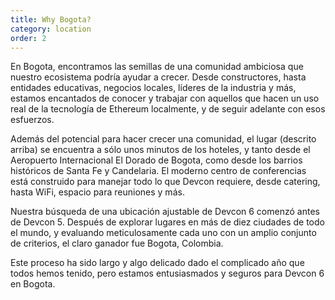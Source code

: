 ```yaml
---
title: Why Bogota?
category: location
order: 2
---
```


En Bogota, encontramos las semillas de una comunidad ambiciosa que nuestro ecosistema podría ayudar a crecer. Desde constructores, hasta entidades educativas, negocios locales, líderes de la industria y más, estamos encantados de conocer y trabajar con aquellos que hacen un uso real de la tecnología de Ethereum localmente, y de seguir adelante con esos esfuerzos.

Además del potencial para hacer crecer una comunidad, el lugar (descrito arriba) se encuentra a sólo unos minutos de los hoteles, y tanto desde el Aeropuerto Internacional El Dorado de Bogota, como desde los barrios históricos de Santa Fe y Candelaria. El moderno centro de conferencias está construido para manejar todo lo que Devcon requiere, desde catering, hasta WiFi, espacio para reuniones y más.

Nuestra búsqueda de una ubicación ajustable de Devcon 6 comenzó antes de Devcon 5. Después de explorar lugares en más de diez ciudades de todo el mundo, y evaluando meticulosamente cada uno con un amplio conjunto de criterios, el claro ganador fue Bogota, Colombia.

Este proceso ha sido largo y algo delicado dado el complicado año que todos hemos tenido, pero estamos entusiasmados y seguros para Devcon 6 en Bogota.
